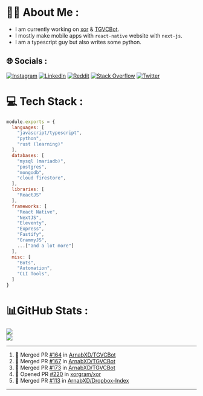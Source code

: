 # 🧑‍💻 About Me :
* I am currently working on [xor](https://github.com/xorgram/xor) & [TGVCBot](https://github.com/ArnabXD/TGVCBot).
* I mostly make mobile apps with `react-native` website with `next-js`.
* I am a typescript guy but also writes some python.

## 🌐 Socials :
[![Instagram](https://img.shields.io/badge/Instagram-%23E4405F.svg?logo=Instagram&logoColor=white)](https://instagram.com/arnabparyali) [![LinkedIn](https://img.shields.io/badge/LinkedIn-%230077B5.svg?logo=linkedin&logoColor=white)](https://linkedin.com/in/arnabparyali) [![Reddit](https://img.shields.io/badge/Reddit-%23FF4500.svg?logo=Reddit&logoColor=white)](https://reddit.com/user/ArnabXD) [![Stack Overflow](https://img.shields.io/badge/-Stackoverflow-FE7A16?logo=stack-overflow&logoColor=white)](https://stackoverflow.com/users/12250600) [![Twitter](https://img.shields.io/badge/Twitter-%231DA1F2.svg?logo=Twitter&logoColor=white)](https://twitter.com/arnabparyali) 

# 💻 Tech Stack :

```js
module.exports = {
  languages: [
    "javascript/typescript",
    "python",
    "rust (learning)"
  ],
  databases: [
    "mysql (mariadb)",
    "postgres",
    "mongodb",
    "cloud firestore",
  ],
  libraries: [
    "ReactJS"
  ],
  frameworks: [
    "React Native",
    "NextJS",
    "Eleventy",
    "Express",
    "Fastify",
    "GrammyJS",
    ...["and a lot more"]
  ],
  misc: [
    "Bots",
    "Automation",
    "CLI Tools",
  ]
}
```

# 📊GitHub Stats :
![](https://github-readme-stats.vercel.app/api?username=ArnabXD&theme=tokyonight&hide_border=false&include_all_commits=false&count_private=false)<br/>
![](https://github-readme-stats.vercel.app/api/top-langs/?username=ArnabXD&theme=tokyonight&hide_border=false&include_all_commits=false&count_private=false&layout=compact)

---

<!--START_SECTION:activity-->
1. 🎉 Merged PR [#164](https://github.com/ArnabXD/TGVCBot/pull/164) in [ArnabXD/TGVCBot](https://github.com/ArnabXD/TGVCBot)
2. 🎉 Merged PR [#167](https://github.com/ArnabXD/TGVCBot/pull/167) in [ArnabXD/TGVCBot](https://github.com/ArnabXD/TGVCBot)
3. 🎉 Merged PR [#173](https://github.com/ArnabXD/TGVCBot/pull/173) in [ArnabXD/TGVCBot](https://github.com/ArnabXD/TGVCBot)
4. 💪 Opened PR [#220](https://github.com/xorgram/xor/pull/220) in [xorgram/xor](https://github.com/xorgram/xor)
5. 🎉 Merged PR [#113](https://github.com/ArnabXD/Dropbox-Index/pull/113) in [ArnabXD/Dropbox-Index](https://github.com/ArnabXD/Dropbox-Index)
<!--END_SECTION:activity-->

---
